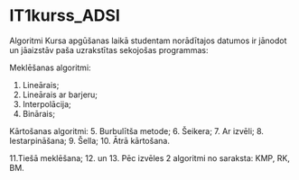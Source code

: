 # IT1kurss_ADSI
Algoritmi
Kursa apgūšanas laikā studentam norādītajos datumos ir jānodot un jāaizstāv paša uzrakstītas sekojošas programmas:

Meklēšanas algoritmi:
1. Lineārais;
2. Lineārais ar barjeru;
3. Interpolācija;
4. Binārais;

Kārtošanas algoritmi:
5. Burbulītša metode;
6. Šeikera;
7. Ar izvēli;
8. Iestarpināšana;
9. Šella;
10. Ātrā kārtošana.

11.Tiešā meklēšana;
12. un 13. Pēc izvēles 2 algoritmi no saraksta: KMP, RK, BM.
